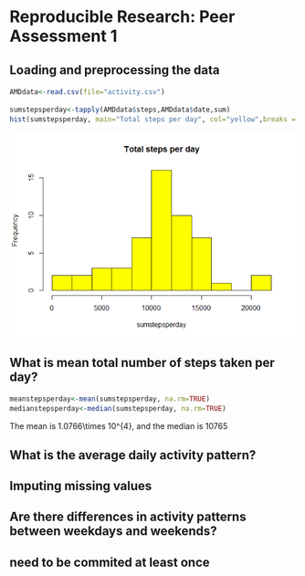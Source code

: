 # Reproducible Research: Peer Assessment 1




## Loading and preprocessing the data

```r
AMDdata<-read.csv(file="activity.csv")
```


```r
sumstepsperday<-tapply(AMDdata$steps,AMDdata$date,sum)
hist(sumstepsperday, main="Total steps per day", col="yellow",breaks = 10)
```

![](PA1_template_files/figure-html/histogram-1.png)<!-- -->

## What is mean total number of steps taken per day?

```r
meanstepsperday<-mean(sumstepsperday, na.rm=TRUE)
medianstepsperday<-median(sumstepsperday, na.rm=TRUE)
```
The mean is 1.0766\times 10^{4}, and the median is 10765

## What is the average daily activity pattern?



## Imputing missing values



## Are there differences in activity patterns between weekdays and weekends?


## need to be commited at least once
